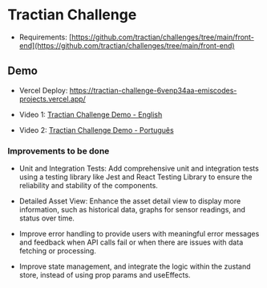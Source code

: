 # Tractian Challenge

- Requirements: [https://github.com/tractian/challenges/tree/main/front-end](https://github.com/tractian/challenges/tree/main/front-end)

## Demo

- Vercel Deploy: https://tractian-challenge-6venp34aa-emiscodes-projects.vercel.app/

- Video 1: [Tractian Challenge Demo - English](https://www.loom.com/share/bcdea8fccc5f4f4fa6f9420c4db48b00?sid=d04fcca2-d45c-4cb5-9de1-e48c6baca28a)

- Video 2: [Tractian Challenge Demo - Português](https://www.loom.com/share/efb75734e7aa41c8981c9cf1827d952f?sid=12a165bb-d78a-4373-aa01-19413836b46e)

### Improvements to be done

- Unit and Integration Tests: Add comprehensive unit and integration tests using a testing library like Jest and React Testing Library to ensure the reliability and stability of the components.

- Detailed Asset View: Enhance the asset detail view to display more information, such as historical data, graphs for sensor readings, and status over time.

- Improve error handling to provide users with meaningful error messages and feedback when API calls fail or when there are issues with data fetching or processing.

- Improve state management, and integrate the logic within the zustand store, instead of using prop params and useEffects.
